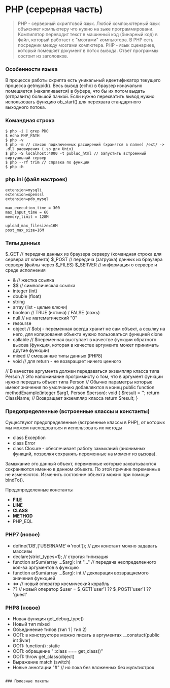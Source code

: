# PHP (серерная часть)
> PHP - серверный скриптовой язык. Любой компоьютерный язык объясняет компьютеру что нужно на зыке программировани.
> Компилятор переводит текст в машинный код (бинарный код) в файл, который работает с "мозгами" компьютера. 
> В PHP есть посредник между мозгами компютера. PHP - язык сценариев, который помещяет документ в поток вывода. Ответ программы состоит из заголовков.

### Особенности языка

В процессе работы скрипта есть уникальный идентификатор текущего процесса getmypid().
Весь вывод (echo) в браузер изначально помещяется (накапливается) в буфере, что бы их потом выдать (отправить) большой пачкой.
Если нужно перехватить вывод нужно использовать функцию ob_start() для перехвата стандартного выходного потока.

### Командная строка

```console
$ php -i | grep PDO
$ echo PHP_PATH
$ php -v
$ php -m // список подключенных расширений (хранятся в папке) /ext/ -> .dll расширения (.so для Unix)
$ php -S localhost:4000 -t publuc_html // запустить встроенный виртуальный сервер
$ php --rf trim // справка по функции
$ php -h
```

### php.ini (файл настроек)

```apacheconf
extension=mysqli
extension=openssl
extension=pdo_mysql

max_execution_time = 300
max_input_time = 60
memory_limit = 128M

upload_max_filesize=16M
post_max_size=16M
```

### Типы данных

$_GET // передача данных из браузера серверу (командная строка для сервера от клиента)
$_POST // передача (загрузка) данных из браузера серверу (файлы через $_FILES)
$_SERVER // информация о сервере и среде исполнения

- & // жестка ссылка
- $$ // символическая ссылка
- integer (int)
- double (float)
- string
- array (list - целые ключи)
- boolean // TRUE (истина) / FALSE (ложь)
- null // не математический "0"
- resourse
- object // $obj - переменная всегда хранит не сам объект, а ссылку на него, для копирования объекта нужно пользоваться функцией clone
- callable // $переменная выступает в качестве функции обратного вызова (функция, которая в качестве аргумента может принимать другие функции)
- mixed // смешанные типы данных (PHP8)
- void // для return - не возвращает ничего ценного

// В качестве аргумента должен передаваться экземпляр класса типа Person
// Это напоминание прогрммисту о том, что в аргумент функции нужно передать объект типа Person
// Обычно параметры которые имеют значения по умолчанию добавляются в конец
public function methodExample(integer $arg1, Person $person): void
{
$result = '';
return ClassName; // Возвращает экземпляр класса
return $result;
}

### Предопределенные (встроенные классы и константы)

Существуют предопределенные (встроенные классы в PHP), от которых мы можем наследоваться и использовать их методы

- class Exception
- class Error
- class Closure - обеспечивает работу замыканий (анонимных функций, позволяя сохранять переменные на момент из вызова).

Замыкание это данный объект, переменные которые захватываются сохраняются именно в данном объекте.
По этой причине переменные не изменяются. Изменить состояние объекта можно при помощи bindTo().

Предопределенные константы
- __FILE__
- __LINE__
- __CLASS__
- __METHOD__
- PHP_EQL

### PHP7 (новое)

- define('DB',['USERNAME'=>'root']); // для констант можно задавать массивы
- declare(strict_types=1); // строгая типизация
- function arSum(array ...$arg): int "..." // передача неопределенного кол-ва аргументов в функцию
- function arSum(array ...$arg): int // декларация возвращяемого значения функцией
- <=> // новый оператор космический корабль
- ?? // новый оператор $user = $_GET['user'] ?? $_POST['user'] ?? 'guest'

### PHP8 (новое)

- Новая функция get_debug_type()
- Новый тип mixed
- Объединение типов (тип 1 | тип 2)
- ООП: в конструкторе можно писать в аргументах __constuct(public int $var)
- ООП: function() :static
- ООП: обращение "::class === get_class()"
- ООП: throw get_class(object)
- Выражение match (switch)
- Новые аннотации "#" // но пока без вложенных без мультистрок
```

### Полезные пакеты